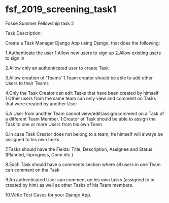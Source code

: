 # fsf_2019_screening_task1
Fosse Summer Fellowship task 2

Task Description:

Create a Task Manager Django App using Django, that does the following:

  1.Authenticate the user
      1.Allow new users to sign up
      2.Allow existing users to sign in

  2.Allow only an authenticated user to create Task

  3.Allow creation of ‘Teams’
    1.Team creator should be able to add other Users to their Teams

  4.Only the Task Creator can edit Tasks that have been created by himself
    1.Other users from the same team can only view and comment on Tasks that were created by another User

  5.A User from another Team cannot view/edit/assign/comment on a Task of a different Team Member.
    1.Creator of Task should be able to assign the Task to one or more Users from his own Team

  6.In case Task Creator does not belong to a team, he himself will always be assigned to his own tasks.

  7.Tasks should have the Fields: Title, Description, Assignee and Status (Planned, Inprogress, Done etc.)

  8.Each Task should have a comments section where all users in one Team can comment on the Task

  9.An authenticated User can comment on his own tasks (assigned to or created by him) as well as other Tasks of his Team members.

  10.Write Test Cases for your Django App.